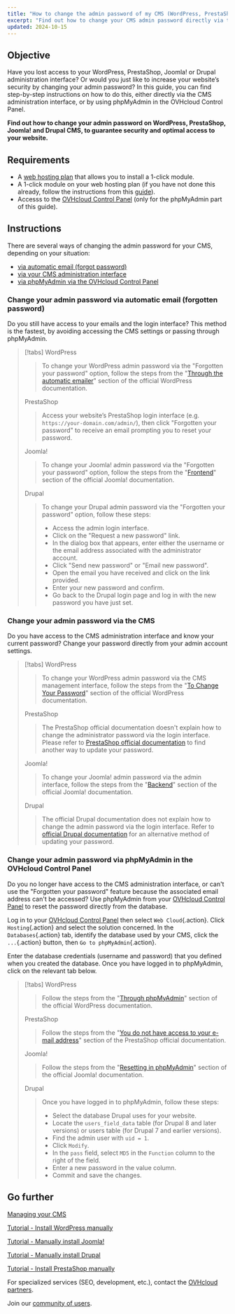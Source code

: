 ```yaml
---
title: "How to change the admin password of my CMS (WordPress, PrestaShop, Joomla!, Drupal)"
excerpt: "Find out how to change your CMS admin password directly via the CMS admin interface, or by using phpMyAdmin in the OVHcloud Control Panel"
updated: 2024-10-15
---
```


## Objective

Have you lost access to your WordPress, PrestaShop, Joomla! or Drupal administration interface? Or would you just like to increase your website’s security by changing your admin password? In this guide, you can find step-by-step instructions on how to do this, either directly via the CMS administration interface, or by using phpMyAdmin in the OVHcloud Control Panel.

**Find out how to change your admin password on WordPress, PrestaShop, Joomla! and Drupal CMS, to guarantee security and optimal access to your website.**

## Requirements

- A [web hosting plan](/links/web/hosting) that allows you to install a 1-click module.
- A 1-click module on your web hosting plan (if you have not done this already, follow the instructions from this [guide](/pages/web_cloud/web_hosting/cms_install_1_click_modules)).
- Accesss to the [OVHcloud Control Panel](/links/manager) (only for the phpMyAdmin part of this guide).

## Instructions

There are several ways of changing the admin password for your CMS, depending on your situation:

- [via automatic email (forgot password)](#via-email)
- [via your CMS administration interface](#via-cms)
- [via phpMyAdmin via the OVHcloud Control Panel](#via-phpmyadmin)

### Change your admin password via automatic email (forgotten password) <a name="via-email"></a>

Do you still have access to your emails and the login interface? This method is the fastest, by avoiding accessing the CMS settings or passing through phpMyAdmin.

> [!tabs]
> WordPress
>>
>> To change your WordPress admin password via the "Forgotten your password" option, follow the steps from the "[Through the automatic emailer](https://wordpress.org/documentation/article/reset-your-password/#through-the-automatic-emailer)" section of the official WordPress documentation.
>>
> PrestaShop
>>
>> Access your website’s PrestaShop login interface (e.g. `https://your-domain.com/admin/`), then click "Forgotten your password" to receive an email prompting you to reset your password.
>>
> Joomla!
>>
>> To change your Joomla! admin password via the "Forgotten your password" option, follow the steps from the "[Frontend](https://docs.joomla.org/Resetting_a_user_password/en)" section of the official Joomla! documentation.
>>
> Drupal
>>
>> To change your Drupal admin password via the "Forgotten your password" option, follow these steps:
>>
>> - Access the admin login interface.
>> - Click on the "Request a new password" link.
>> - In the dialog box that appears, enter either the username or the email address associated with the administrator account.
>> - Click "Send new password" or "Email new password".
>> - Open the email you have received and click on the link provided.
>> - Enter your new password and confirm.
>> - Go back to the Drupal login page and log in with the new password you have just set.

### Change your admin password via the CMS <a name="via-cms"></a>

Do you have access to the CMS administration interface and know your current password? Change your password directly from your admin account settings.

> [!tabs]
> WordPress
>> To change your WordPress admin password via the CMS management interface, follow the steps from the "[To Change Your Password](https://wordpress.org/documentation/article/reset-your-password/#to-change-your-password)" section of the official WordPress documentation.
>>
> PrestaShop
>>
>> The PrestaShop official documentation doesn't explain how to change the administrator password via the login interface. Please refer to [PrestaShop official documentation](https://help-center.prestashop.com/hc/en-us/articles/10799006732818-Recover-your-admin-password) to find another way to update your password.
>>
> Joomla!
>>
>> To change your Joomla! admin password via the admin interface, follow the steps from the "[Backend](https://docs.joomla.org/Resetting_a_user_password/en)" section of the official Joomla! documentation.
>>
> Drupal
>>
>> The official Drupal documentation does not explain how to change the admin password via the login interface. Refer to [official Drupal documentation](https://www.drupal.org/node/44164) for an alternative method of updating your password.

### Change your admin password via phpMyAdmin in the OVHcloud Control Panel <a name="via-phpmyadmin"></a>

Do you no longer have access to the CMS administration interface, or can't use the "Forgotten your password" feature because the associated email address can't be accessed? Use phpMyAdmin from your [OVHcloud Control Panel](/links/manager) to reset the password directly from the database.

Log in to your [OVHcloud Control Panel](/links/manager) then select `Web Cloud`{.action}. Click `Hosting`{.action} and select the solution concerned. In the `Databases`{.action} tab, identify the database used by your CMS, click the `...`{.action} button, then `Go to phpMyAdmin`{.action}.

Enter the database credentials (username and password) that you defined when you created the database. Once you have logged in to phpMyAdmin, click on the relevant tab below.

> [!tabs]
> WordPress
>>
>> Follow the steps from the "[Through phpMyAdmin](https://wordpress.org/documentation/article/reset-your-password/#through-phpmyadmin)" section of the official WordPress documentation.
>>
> PrestaShop
>>
>> Follow the steps from the "[You do not have access to your e-mail address](https://help-center.prestashop.com/hc/en-us/articles/10799006732818-Recover-your-admin-password)" section of the PrestaShop official documentation.
>>
> Joomla!
>>
>> Follow the steps from the "[Resetting in phpMyAdmin](https://docs.joomla.org/Resetting_a_user_password/en)" section of the official Joomla! documentation.
>>
> Drupal
>>
>> Once you have logged in to phpMyAdmin, follow these steps:
>>
>> - Select the database Drupal uses for your website.
>> - Locate the `users_field_data` table (for Drupal 8 and later versions) or users table (for Drupal 7 and earlier versions).
>> - Find the admin user with `uid = 1`.
>> - Click `Modify`.
>> - In the `pass` field, select `MD5` in the `Function` column to the right of the field.
>> - Enter a new password in the value column.
>> - Commit and save the changes.

## Go further <a name="go-further"></a>

[Managing your CMS](/pages/web_cloud/web_hosting/cms_manage_1_click_module)

[Tutorial - Install WordPress manually](/pages/web_cloud/web_hosting/cms_manual_installation_wordpress)

[Tutorial - Manually install Joomla!](/pages/web_cloud/web_hosting/cms_manual_installation_joomla)

[Tutorial - Manually install Drupal](/pages/web_cloud/web_hosting/cms_manual_installation_drupal)

[Tutorial - Install PrestaShop manually](/pages/web_cloud/web_hosting/cms_manual_installation_prestashop)

For specialized services (SEO, development, etc.), contact the [OVHcloud partners](/links/partner).

Join our [community of users](/links/community).
